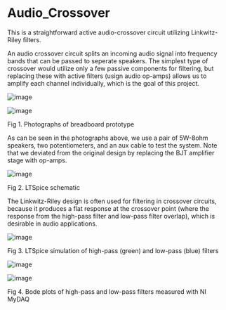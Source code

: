 # Audio_Crossover
This is a straightforward active audio-crossover circuit utilizing Linkwitz-Riley filters.

An audio crossover circuit splits an incoming audio signal into frequency bands that can be passed to seperate speakers. The simplest type of crossover would utilize only a few passive components for filtering, but replacing these with active filters (usign audio op-amps) allows us to amplify each channel individually, which is the goal of this project.

![image](https://github.com/Coraymora/Audio_Crossover/assets/68129788/ed9a8c12-57a7-4863-935a-93aec6808ad0)

![image](https://github.com/Coraymora/Audio_Crossover/assets/68129788/39c8de2b-ace1-4de0-a910-d8d774a3d9c2)

  Fig 1. Photographs of breadboard prototype

As can be seen in the photographs above, we use a pair of 5W-8ohm speakers, two potentiometers, and an aux cable to test the system. Note that we deviated from the original design by replacing the BJT amplifier stage with op-amps.

![image](https://github.com/Coraymora/Audio_Crossover/assets/68129788/d03e5461-e6e9-43e9-9a70-1500d88fbee2)
  
  Fig 2. LTSpice schematic

The Linkwitz-Riley design is often used for filtering in crossover circuits, because it produces a flat response at the crossover point (where the response from the high-pass filter and low-pass filter overlap), which is desirable in audio applications.

![image](https://github.com/Coraymora/Audio_Crossover/assets/68129788/db035452-d73e-4a21-962c-c72049ef7cea)
  
  Fig 3. LTSpice simulation of high-pass (green) and low-pass (blue) filters

![image](https://github.com/Coraymora/Audio_Crossover/assets/68129788/cc20f2ba-b40a-432c-b446-4515728e8f3d)

![image](https://github.com/Coraymora/Audio_Crossover/assets/68129788/88796b59-2e73-41d8-9e26-d724e14e73db)

  Fig 4. Bode plots of high-pass and low-pass filters measured with NI MyDAQ
